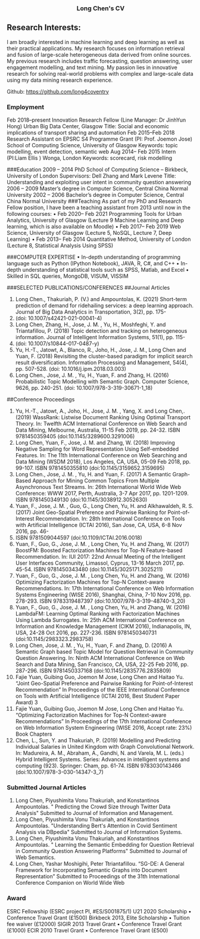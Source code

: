 ###                                                                                 <p style="text-align: center;">Long Chen's CV</p>
## Research Interests:
I am broadly interested in machine learning and deep learning as well as their practical applications. My
research focuses on information retrieval and fusion of large-scale heterogeneous data derived from
online sources. My previous research includes traffic forecasting, question answering, user engagement
modelling, and text mining. My passion lies in innovative research for solving real-world problems with
complex and large-scale data using my data mining research experience.

Github: https://github.com/long4coventry
### Employment
Feb 2018–present Innovation Research Fellow (Line Manager: Dr JinhYun Hong)
Urban Big Data Center, Glasgow
Title: Social and economic implications of transport sharing and automation
Feb 2015–Feb 2018 Research Assistant on EPSRC S4 Programme Grant (PI: Prof. Joemon Jose)
School of Computing Science, University of Glasgow
Keywords: topic modelling, event detection, semantic web
Aug 2014– Feb 2015 Intern (PI:Liam Ellis )
Wonga, London
Keywords: scorecard, risk modelling

###Education
2009 – 2014 PhD School of Computing Science – Birkbeck, University of London
Supervisors: Dell Zhang and Mark Levene
Title: Understanding and exploiting user intent in community question answering
2006 – 2009 Master’s degree in Computer Science, Central China Normal University
2002 – 2006 Bachelor’s degree in Computer Science, Central China Normal University
###Teaching
As part of my PhD and Research Fellow position, I have been a teaching assistant from 2013 until now in the
following courses:
• Feb 2020– Feb 2021 Programming Tools for Urban Analytics, University of Glasgow (Lecture
9 Machine Learning and Deep learning, which is also available on Moodle)
• Feb 2017– Feb 2019 Web Science, University of Glasgow (Lecture 5, NoSQL, Lecture 7, Deep
Learning)
• Feb 2013– Feb 2014 Quantitative Method, University of London (Lecture 8, Statistical Analysis
Using SPSS)

###COMPUTER EXPERTISE
• In-depth understanding of programming language such as Python (IPython Notebook), JAVA,
R, C#, and C++
• In-depth understanding of statistical tools such as SPSS, Matlab, and Excel
• Skilled in SQL queries, MongoDB, VISUM, VISSIM


###SELECTED PUBLICATIONS/CONFERENCES
##Journal Articles
1. Long Chen., Thakuriah, P. (V.) and Ampountolas, K. (2021) Short-term prediction of demand for ridehailing services: a deep learning approach. Journal of Big Data Analytics in Transportation, 3(2), pp. 175-
195. (doi: 10.1007/s42421-021-00041-4)
2. Long Chen, Zhang, H., Jose, J. M. , Yu, H., Moshfeghi, Y. and Triantafillou, P. (2018) Topic detection
and tracking on heterogeneous information. Journal of Intelligent Information Systems, 51(1), pp. 115-
137. (doi: 10.1007/s10844-017-0487-y)
3. Yu, H.-T., Jatowt, A., Blanco, R., Joho, H., Jose, J. M., Long Chen and Yuan, F. (2018) Revisiting the
cluster-based paradigm for implicit search result diversification. Information Processing and Management,
54(4), pp. 507-528. (doi: 10.1016/j.ipm.2018.03.003)
4. Long Chen., Jose, J. M. , Yu, H., Yuan, F. and Zhang, H. (2016) Probabilistic Topic Modelling with
Semantic Graph. Computer Science, 9626, pp. 240-251. (doi: 10.1007/978-3-319-30671-1_18)

##Conference Proceedings
1. Yu, H.-T., Jatowt, A., Joho, H., Jose, J. M. , Yang, X. and Long Chen,. (2019) WassRank: Listwise
Document Ranking Using Optimal Transport Theory. In: Twelfth ACM International Conference on Web
Search and Data Mining, Melbourne, Australia, 11-15 Feb 2019, pp. 24-32. ISBN
9781450359405 (doi:10.1145/3289600.3291006)
2. Long Chen, Yuan, F., Jose, J. M. and Zhang, W. (2018) Improving Negative Sampling for Word
Representation Using Self-embedded Features. In: The 11th International Conference on Web Searching
and Data Mining (WSDM 2018), Los Angeles, CA, USA, 05-09 Feb 2018, pp. 99-107. ISBN
9781450355810 (doi:10.1145/3159652.3159695)
3. Long Chen., Jose, J. M. , Yu, H. and Yuan, F. (2017) A Semantic Graph-Based Approach for Mining
Common Topics From Multiple Asynchronous Text Streams. In: 26th International World Wide Web
Conference: WWW 2017, Perth, Australia, 3-7 Apr 2017, pp. 1201-1209. ISBN
9781450349130 (doi:10.1145/3038912.3052630)
4. Yuan, F., Jose, J. M. , Guo, G., Long Chen, Yu, H. and Alkhawaldeh, R. S. (2017) Joint Geo-Spatial
Preference and Pairwise Ranking for Point-of-Interest Recommendation. In: 28th International
Conference on Tools with Artificial Intelligence (ICTAI 2016), San Jose, CA, USA, 6-8 Nov 2016, pp. 46-
53. ISBN 9781509044597 (doi:10.1109/ICTAI.2016.0018)
5. Yuan, F., Guo, G., Jose, J. M. , Long Chen, Yu, H. and Zhang, W. (2017) BoostFM: Boosted Factorization
Machines for Top-N Feature-based Recommendation. In: IUI 2017: 22nd Annual Meeting of the
Intelligent User Interfaces Community, Limassol, Cyprus, 13-16 March 2017, pp. 45-54. ISBN
9781450343480 (doi:10.1145/3025171.3025211)
6. Yuan, F., Guo, G., Jose, J. M. , Long Chen, Yu, H. and Zhang, W. (2016) Optimizing Factorization
Machines for Top-N Context-aware Recommendations. In: 17th International Conference on Web
Information Systems Engineering (WISE 2016), Shanghai, China, 7-10 Nov 2016, pp. 278-293. ISBN
9783319487397 (doi:10.1007/978-3-319-48740-3_20)
7. Yuan, F., Guo, G., Jose, J. M. , Long Chen, Yu, H. and Zhang, W. (2016) LambdaFM: Learning Optimal
Ranking with Factorization Machines Using Lambda Surrogates. In: 25th ACM International Conference
on Information and Knowledge Management (CIKM 2016), Indianapolis, IN, USA, 24-28 Oct 2016, pp.
227-236. ISBN 9781450340731 (doi:10.1145/2983323.2983758)
8. Long Chen, Jose, J. M. , Yu, H., Yuan, F. and Zhang, D. (2016) A Semantic Graph based Topic Model for
Question Retrieval in Community Question Answering. In: Ninth ACM International Conference on Web
Search and Data Mining, San Francisco, CA, USA, 22-25 Feb 2016, pp. 287-296. ISBN
9781450337168 (doi:10.1145/2835776.2835809)
9. Fajie Yuan, Guibing Guo, Joemon M Jose, Long Chen and Haitao Yu. “Joint Geo-Spatial Preference and
Pairwise Ranking for Point-of-Interest Recommendation” In Proceedings of the IEEE International
Conference on Tools with Artificial Intelligence (ICTAI 2016, Best Student Paper Award)
3
10. Fajie Yuan, Guibing Guo, Joemon M Jose, Long Chen and Haitao Yu. “Optimizing Factorization
Machines for Top-N Context-aware Recommendations” In Proceedings of the 17th International
Conference on Web Information System Engineering (WISE 2016, Accept rate: 23%)
Book Chapters
1. Chen, L., Sun, Y. and Thakuriah, P. (2019) Modelling and Predicting Individual Salaries in United
Kingdom with Graph Convolutional Network. In: Madureira, A. M., Abraham, A., Gandhi, N. and Varela,
M. L. (eds.) Hybrid Intelligent Systems. Series: Advances in intelligent systems and computing (923).
Springer: Cham, pp. 61-74. ISBN 9783030143466 (doi:10.1007/978-3-030-14347-3_7)
### Submitted Journal Articles
1. Long Chen, Piyushimita Vonu Thakuriah, and Konstantinos Ampountolas. " Predicting the Crowd Size
through Twitter Data Analysis" Submitted to Journal of Information and Management.
2. Long Chen, Piyushimita Vonu Thakuriah, and Konstantinos Ampountolas. "Understanding Bert's
Attention in Covid Sentiment Analysis via DBpedia" Submitted to Journal of Information Systems.
3. Long Chen, Piyushimita Vonu Thakuriah, and Konstantinos Ampountolas. " Learning the Semantic
Embedding for Question Retrieval in Community Question Answering Platforms" Submitted to Journal of
Web Semantics.
4. Long Chen, Yashar Moshigihi, Peter Ttriantafillou. “SG-DE: A General Framework for Incorporating
Semantic Graphs into Document Representation” Submitted to Proceedings of the 31th International
Conference Companion on World Wide Web

### Award
ESRC Fellowship (ESRC project PI, #ES/S001875/1)
U21 2020 Scholarship
• Conference Travel Grant (£1500)
Birkbeck 2013, Elite Scholarship
• Tuition fee waiver (£12000)
SIGIR 2013 Travel Grant
• Conference Travel Grant (£1000)
ECIR 2010 Travel Grant
• Conference Travel Grant (£500)
